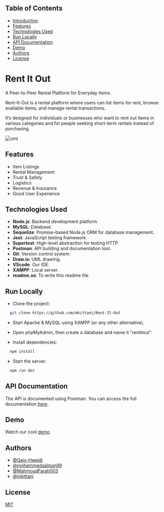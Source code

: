 
## Table of Contents

- [Introduction](#Rent-It-Out)
- [Features](#features)
- [Technologies Used](#technologies-used)
- [Run Locally](#Run-Locally)
- [API Documentation](#api-documentation)
- [Demo](#demo)
- [Authors](#authors)
- [License](#license)
# Rent It Out

A Peer-to-Peer Rental Platform for Everyday Items.

Rent-It-Out is a rental platform where users can list items for rent, browse available items, and manage rental transactions.

It’s designed for individuals or businesses who want to rent out items in various categories and for people seeking short-term rentals instead of purchasing.

![uml](https://github.com/user-attachments/assets/3ac0828d-18f5-4045-80c5-7b7d56f230d6)

## Features

- Item Listings
- Rental Management
- Trust & Safety
- Logistics
- Revenue & Insurance
- Good User Experience

## Technologies Used

- **Node.js**: Backend development platform.
- **MySQL**: Database.
- **Sequelize**: Promise-based Node.js ORM for database management.
- **Jest**: JavaScript testing framework.
- **Supertest**: High-level abstraction for testing HTTP
- **Postman**: API building and documentation tool.
- **Git**: Version control system.
- **Draw.io**: UML drawing.
- **VScode**: Our IDE.
- **XAMPP**: Local server.
- **readme.so**: To write this readme file
## Run Locally

- Clone the project:

```bash
  git clone https://github.com/mkittani/Rent-It-Out
```

- Start Apache & MySQL using XAMPP (or any other alternative).

- Open phpMyAdmin, then create a database and name it "rentitout".

- Install dependencies:

```bash
  npm install
```

- Start the server:

```bash
  npm run dev
```


## API Documentation

The API is documented using Postman. You can access the full documentation [here](https://documenter.getpostman.com/view/39239724/2sAY4xB2c8).



## Demo

Watch our cool [demo](https://linktodocumentation)
## Authors

- [@Qais-Hweidi](https://github.com/Qais-Hweidi)
- [@mohammedsalman99](https://github.com/mohammedsalman99)
- [@MahmoudFarah003](https://github.com/MahmoudFarah003)
- [@mkittani](https://github.com/mkittani)
## License

[MIT](/LICENSE)
